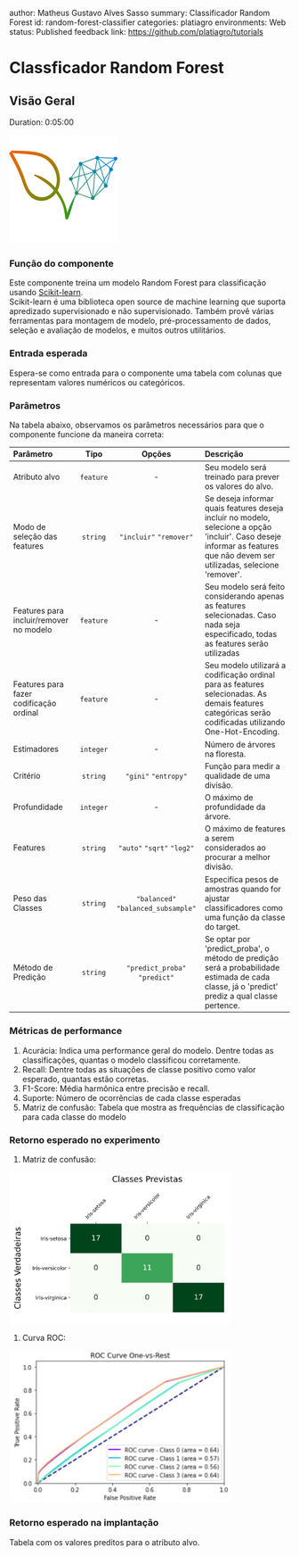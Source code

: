author: Matheus Gustavo Alves Sasso
summary: Classificador Random Forest
id: random-forest-classifier
categories: platiagro
environments: Web
status: Published
feedback link: https://github.com/platiagro/tutorials

# Classficador Random Forest

## Visão Geral
Duration: 0:05:00

![Logotipo da PlatIAgro: possui o desenho de duas folhas verdes, uma delas é formada por linhas e pontos, como um gráfico estatístico](img/logo.png)

### Função do componente

Este componente treina um modelo Random Forest para classificação usando [Scikit-learn](https://scikit-learn.org/stable/modules/generated/sklearn.ensemble.RandomForestClassifier.html). <br>
Scikit-learn é uma biblioteca open source de machine learning que suporta apredizado supervisionado e não supervisionado. Também provê várias ferramentas para montagem de modelo, pré-processamento de dados, seleção e avaliação de modelos, e muitos outros utilitários.

### Entrada esperada

Espera-se como entrada para o componente uma tabela com colunas que representam valores numéricos ou categóricos.

### Parâmetros

Na tabela abaixo, observamos os parâmetros necessários para que o componente funcione da maneira correta:

| Parâmetro     | Tipo     | Opções        | Descrição                                           |
|:-------------|:--------:|:-------------:|:-----------------------------------------------------|
| Atributo alvo     | `feature` | - | Seu modelo será treinado para prever os valores do alvo. |
| Modo de seleção das features   | `string` |`"incluir"` `"remover"`| Se deseja informar quais features deseja incluir no modelo, selecione a opção 'incluir'. Caso deseje informar as features que não devem ser utilizadas, selecione 'remover'.  |
|Features para incluir/remover no modelo|`feature`| - |Seu modelo será feito considerando apenas as features selecionadas. Caso nada seja especificado, todas as features serão utilizadas|
|Features para fazer codificação ordinal|`feature`| - |Seu modelo utilizará a codificação ordinal para as features selecionadas. As demais features categóricas serão codificadas utilizando One-Hot-Encoding.|
|Estimadores|`integer`| - |Número de árvores na floresta.|
|Critério|`string`| `"gini"` `"entropy"` |Função para medir a qualidade de uma divisão.|
|Profundidade|`integer`| - |O máximo de profundidade da árvore.|
|Features|`string`| `"auto"`  `"sqrt"` `"log2"`|O máximo de features a serem considerados ao procurar a melhor divisão.|
|Peso das Classes|`string`| `"balanced"` `"balanced_subsample"`|Especifica pesos de amostras quando for ajustar classificadores como uma função da classe do target.|
|Método de Predição|`string`| `"predict_proba"` `"predict"` |Se optar por 'predict_proba', o método de predição será a probabilidade estimada de cada classe, já o 'predict' prediz a qual classe pertence.|



### Métricas de performance

1. Acurácia: Indica uma performance geral do modelo. Dentre todas as classificações, quantas o modelo classificou corretamente.
2. Recall: Dentre todas as situações de classe positivo como valor esperado, quantas estão corretas.
3. F1-Score: Média harmônica entre precisão e recall.
4. Suporte: Número de ocorrências de cada classe esperadas
5. Matriz de confusão: Tabela que mostra as frequências de classificação para cada classe do modelo

### Retorno esperado no experimento

1. Matriz de confusão:

<img src="img/random-forest-classifier/predicted_classes_confusion_matrix.png" width="400">

1. Curva ROC:

<img src="img/random-forest-classifier/roc_curve.png" width="400">

### Retorno esperado na implantação

Tabela com os valores preditos para o atributo alvo.
